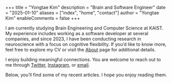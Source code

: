 +++
title = "Yongtae Kim"
description = "Brain and Software Engineer"
date = "2025-01-10"
aliases = ["index", "home", "contact"]
author = "Yongtae Kim"
enableComments = false
+++

I am currently studying Brain Engineering and Computer Science at KAIST. My experience includes working as a software developer at several companies, and since 2023, I have been conducting research in neuroscience with a focus on cognitive flexibility. If you’d like to know more, feel free to explore my CV or visit the [About](https://yongtae.kim/en/about/) page for additional details.

I enjoy building meaningful connections. You are welcome to reach out to me through [Twitter](https://twitter.com/yongtae923), [Instagram](https://www.instagram.com/tate.kim__/), or [email](mailto:yongtae923@gmail.com).

Below, you’ll find some of my recent articles. I hope you enjoy reading them.